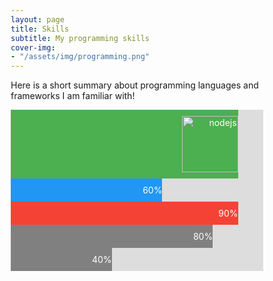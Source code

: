 ```yaml
---
layout: page
title: Skills
subtitle: My programming skills
cover-img:
- "/assets/img/programming.png"
---
```


Here is a short summary about programming languages and frameworks I am familiar with!


<style>
/* Make sure that padding behaves as expected */
* {box-sizing:border-box}

/* Container for skill bars */
.container {
  width: 100%; /* Full width */
  background-color: #ddd; /* Grey background */
}

.skills {
  text-align: right; /* Right-align text */
  padding-top: 10px; /* Add top padding */
  padding-bottom: 10px; /* Add bottom padding */
  color: white; /* White text color */
  align-items: flex-end;
}

.nodejs {width: 90%; background-color: #4CAF50;} /* Green */
.python {width: 60%; background-color: #2196F3;} /* Blue */
.nestjs {width: 90%; background-color: #f44336;} /* Red */
.docker {width: 80%; background-color: #808080;} /* Dark Grey */
.kubernetes {width: 40%; background-color: #808080;} /* Dark Grey */
</style>
<div class="container">
  <div class="skills nodejs"><img alt="nodejs" width="90" height="90" style="object-fit: contain;" src="https://github.com/nero408/nero408.github.io/raw/master/assets/img/skills/nodejs.jpg"></div>
</div>

<div class="container">
  <div class="skills python">60%</div>
</div>

<div class="container">
  <div class="skills nestjs">90%</div>
</div>

<div class="container">
  <div class="skills docker">80%</div>
</div>

<div class="container">
  <div class="skills kubernetes">40%</div>
</div>



